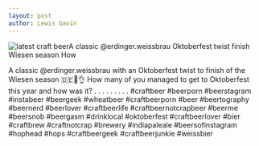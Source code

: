 ```yaml
---
layout: post
author: Lewis Gavin
---
```


![latest craft beerA classic @erdinger.weissbrau Oktoberfest twist finish Wiesen season  How](https://instagram.fman1-1.fna.fbcdn.net/vp/ce60eccba33f00684f6c4561d43e6cb8/5C6CA47C/t51.2885-15/sh0.08/e35/s750x750/42644318_282051322416862_178981839806323428_n.jpg?ig_cache_key=MTg4ODQ1ODk2MTk1MTMwMTMwMA%3D%3D.2)

A classic @erdinger.weissbrau with an Oktoberfest twist to finish of the Wiesen season 🇩🇪🍻👌 How many of you managed to get to Oktoberfest this year and how was it? .
.
.
.
.
.
.
.
.
#craftbeer #beerporn #beerstagram #instabeer #beergeek #wheatbeer #craftbeerporn #beer #beertography #beernerd #beerlover #craftbeerlife #craftbeernotcrapbeer #beerme #beersnob #beergasm #drinklocal #oktoberfest #craftbeerlover #bier #craftbrew #craftnotcrap #brewery #indiapaleale #beersofinstagram #hophead #hops #craftbeergeek #craftbeerjunkie #weissbier